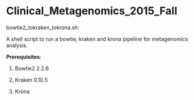 # Clinical_Metagenomics_2015_Fall

bowtie2_tokraken_tokrona.sh:

A shell script to run a bowtie, kraken and krona pipeline for metagenomics analysis.

**Prerequisites**:

1. Bowtie2 2.2.6

2. Kraken 0.10.5

3. Krona 

